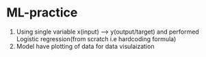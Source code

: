 ﻿# ML-practice

1. Using single variable x(input) --> y(output/target) and performed Logistic regression(from scratch i.e hardcoding formula) 
2. Model have plotting of data for data visulaization

